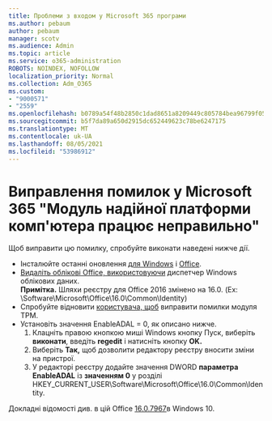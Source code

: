 ```yaml
---
title: Проблеми з входом у Microsoft 365 програми
ms.author: pebaum
author: pebaum
manager: scotv
ms.audience: Admin
ms.topic: article
ms.service: o365-administration
ROBOTS: NOINDEX, NOFOLLOW
localization_priority: Normal
ms.collection: Adm_O365
ms.custom:
- "9000571"
- "2559"
ms.openlocfilehash: b0789a54f48b2850c1dad8651a8209449c805784bea96799f05e67c4bc43fdb0
ms.sourcegitcommit: b5f7da89a650d2915dc652449623c78be6247175
ms.translationtype: MT
ms.contentlocale: uk-UA
ms.lasthandoff: 08/05/2021
ms.locfileid: "53986912"
---
```

# <a name="fixing-the-microsoft-365-apps-your-computers-trusted-platform-module-is-not-functioning-properly-message"></a>Виправлення помилок у Microsoft 365 "Модуль надійної платформи комп'ютера працює неправильно"

Щоб виправити цю помилку, спробуйте виконати наведені нижче дії.

- Інсталюйте останні оновлення [для Windows](https://support.microsoft.com/help/4027667/windows-10-update) і [Office](https://support.office.com/article/update-office-and-your-computer-with-microsoft-update-2ab296f3-7f03-43a2-8e50-46de917611c5).
- [Видаліть облікові Office, використовуючи](https://docs.microsoft.com/office/troubleshoot/office-suite-issues/another-account-already-signed-in#step-4-clear-cached-credentials-on-the-computer) диспетчер Windows облікових даних.<br/>
    **Примітка.** Шляхи реєстру для Office 2016 змінено на 16.0. (Ex: \Software\Microsoft\Office\16.0\Common\Identity\)
- Спробуйте відновити [користувача, щоб](https://docs.microsoft.com/office365/troubleshoot/administration/connection-issue-when-sign-in-office-2016#symptom-2) виправити помилки модуля TPM.
- Установіть значення EnableADAL = 0, як описано нижче.  
    1. Клацніть правою кнопкою миші Windows кнопку Пуск, виберіть **виконати**, введіть **regedit** і натисніть кнопку **OK.**
    2. Виберіть **Так,** щоб дозволити редактору реєстру вносити зміни на пристрої.
    3. У редакторі реєстру додайте значення DWORD **параметра EnableADAL** із **значенням 0** у розділі HKEY_CURRENT_USER\Software\Microsoft\Office\16.0\Common\Identity.

Докладні відомості див. в цій Office [16.0.7967](https://docs.microsoft.com/office365/troubleshoot/administration/connection-issue-when-sign-in-office-2016)в Windows 10.